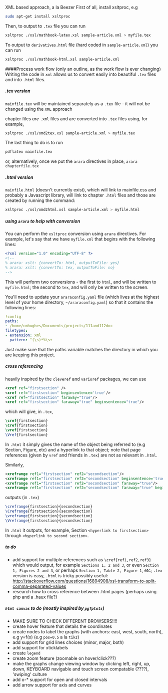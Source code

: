 XML based approach, a la Beezer
First of all, install xsltproc, e.g
```bash
sudo apt-get install xsltproc 
```
Then, to output to `.tex` file you can run
```bash
xsltproc ./xsl/mathbook-latex.xsl sample-article.xml > myfile.tex
```
To output to `derivatives.html` file (hard coded in `sample-article.xml`) you can run
```bash
xsltproc ./xsl/mathbook-html.xsl sample-article.xml
```

####Process work flow (only an outline, as the work flow is ever changing)
Writing the code in `xml` allows us to convert easily into beautiful `.tex` files 
and into `.html` files. 

##### .tex version
`mainfile.tex` will be maintained separately as a `.tex` file - it will not be 
changed using the `XML` approach

chapter files *are* `.xml` files and are converted into `.tex` files using, for example,

```bash
xsltproc ./xsl/omd2tex.xsl sample-article.xml > myfile.tex
```

The last thing to do is to run 

```bash
pdflatex mainfile.tex
```

or, alternatively, once we put the `arara` directives in place, `arara chapterfile.tex`

##### .html version
`mainfile.html` (doesn't currently exist), which will link to mainfile.css and probably 
a Javascript library, will link to chapter `.html` files and those are created by 
running the command:

```bash
xsltproc ./xsl/omd2html.xsl sample-article.xml > myfile.html
```

##### using `arara` to help with conversion
You can perform the `xsltproc` conversion using `arara` directives. For example, let's say that we have
`myfile.xml` that begins with the following lines:

```xml
<?xml version="1.0" encoding="UTF-8" ?>
<!-- 
% arara: xslt: {convertTo: html, outputToFile: yes}
% arara: xslt: {convertTo: tex, outputToFile: no}
-->
```

This will perform two conversions - the first to `html`, and will be written to `myfile.html`; the second to 
`tex`, and will only be written to the screen.

You'll need to update your `araraconfig.yaml` file (which lives at the highest level of your home directory, `~/araraconfig.yaml`)
so that it contains the following lines:

```yaml
!config
paths:
- /home/cmhughes/Documents/projects/111and112doc
filetypes:
- extension: xml
  pattern: ^(\s)*%\s+
```

Just make sure that the paths variable matches the directory in which you are keeping this project.

##### cross referencing
heavily inspired by the `cleveref` and `varioref` packages, we can use
```xml
<xref ref="firstsection" /> 
<xref ref="firstsection" beginsentence='true'/> 
<xref ref="firstsection" faraway="true"/> 
<xref ref="firstsection" faraway="true" beginsentence="true"/> 
```
which will give, in `.tex`,
```tex
\cref{firstsection} 
\Cref{firstsection} 
\vref{firstsection} 
\Vref{firstsection}
```
In `.html` it simply gives the name of the object being referred to (e.g Section, Figure, etc) and a hyperlink
to that object; note that page references (given by `vref` and friends in `.tex`) are not as relevant in `.html`.

Similarly,
```xml
<xrefrange ref1="firstsection" ref2="secondsection"/> 
<xrefrange ref1="firstsection" ref2="secondsection" beginsentence='true'/>                
<xrefrange ref1="firstsection" ref2="secondsection" faraway="true"/>                      
<xrefrange ref1="firstsection" ref2="secondsection" faraway="true" beginsentence="true"/> 
```
outputs (in `.tex`)
```tex
\crefrange{firstsection}{secondsection} 
\Crefrange{firstsection}{secondsection}                
\vrefrange{firstsection}{secondsection}                      
\Vrefrange{firstsection}{secondsection}
```
In `.html` it outputs, for example, Section `<hyperlink to firstsection>` through `<hyperlink to second section>`.

##### to do
- add support for multiple references such as `\cref{ref1,ref2,ref3}` which would output, for example `Sections 1, 2 and 3`, or 
  even `Section 1, Figures 2 and 3`, or perhaps `Section 1, Table 2, Figure 1`, etc; `.tex` version is easy, `.html` is tricky
  possibly useful: http://stackoverflow.com/questions/16894908/xsl-transform-to-split-comma-separated-values
- research how to cross reference between .html pages (perhaps using php and a .haux file?)

##### `html canvas` to do (mostly inspired by `pgfplots`)
- MAKE SURE TO CHECK DIFFERENT BROWSERS!!!!
- create hover feature that details the coordinates
- create nodes to label the graphs (with anchors: east, west, south, north), e.g y=f(x) (e.g `pos=0.5` a la `tikz`) 
- add support for grid lines choices (minor, major, both)
- add support for xticklabels
- create `legend`
- create zoom feature (zoomable on hover/click???)
- make the graphs change viewing window by clicking left, right, up, down, KEYBOARD navigable and touch screen compatable (????), 'swiping' culture
- add o-* support for open and closed intervals
- add arrow support for axis and curves
